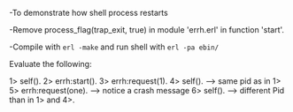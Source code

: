 -To demonstrate how shell process restarts

-Remove process_flag(trap_exit, true) in module 'errh.erl' in function 'start'.

-Compile with `erl -make` and run shell with  `erl -pa ebin/`

Evaluate the following:

1> self().
2> errh:start().
3> errh:request(1).
4> self().
 --> same pid as in 1>
5> errh:request(one).
  --> notice a crash message
6> self().
  --> different Pid than in 1> and 4>.

